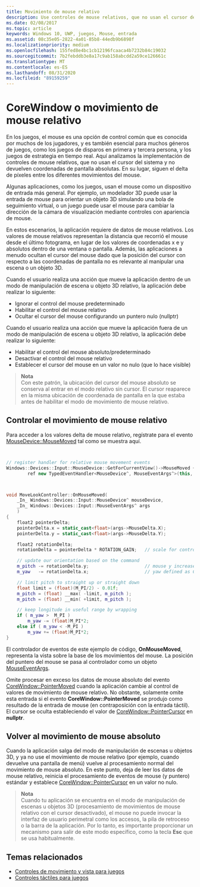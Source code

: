 ```yaml
---
title: Movimiento de mouse relativo
description: Use controles de mouse relativos, que no usan el cursor del sistema y no devuelven coordenadas de pantalla absolutas, para realizar el seguimiento de la diferencia de píxeles entre los movimientos del mouse en los juegos.
ms.date: 02/08/2017
ms.topic: article
keywords: Windows 10, UWP, juegos, Mouse, entrada
ms.assetid: 08c35e05-2822-4a01-85b8-44edb9b6898f
ms.localizationpriority: medium
ms.openlocfilehash: 155fed8e4bc1cb12196fcaaca4b7232b84c19032
ms.sourcegitcommit: 7b2febddb3e8a17c9ab158abcdd2a59ce126661c
ms.translationtype: MT
ms.contentlocale: es-ES
ms.lasthandoff: 08/31/2020
ms.locfileid: "89159259"
---
```

# <a name="relative-mouse-movement-and-corewindow"></a>CoreWindow o movimiento de mouse relativo

En los juegos, el mouse es una opción de control común que es conocida por muchos de los jugadores, y es también esencial para muchos géneros de juegos, como los juegos de disparos en primera y tercera persona, y los juegos de estrategia en tiempo real. Aquí analizamos la implementación de controles de mouse relativos, que no usan el cursor del sistema y no devuelven coordenadas de pantalla absolutas. En su lugar, siguen el delta de píxeles entre los diferentes movimientos del mouse.

Algunas aplicaciones, como los juegos, usan el mouse como un dispositivo de entrada más general. Por ejemplo, un modelador 3D puede usar la entrada de mouse para orientar un objeto 3D simulando una bola de seguimiento virtual, o un juego puede usar el mouse para cambiar la dirección de la cámara de visualización mediante controles con apariencia de mouse. 

En estos escenarios, la aplicación requiere de datos de mouse relativos. Los valores de mouse relativos representan la distancia que recorrió el mouse desde el último fotograma, en lugar de los valores de coordenadas x e y absolutos dentro de una ventana o pantalla. Además, las aplicaciones a menudo ocultan el cursor del mouse dado que la posición del cursor con respecto a las coordenadas de pantalla no es relevante al manipular una escena o un objeto 3D. 

Cuando el usuario realiza una acción que mueve la aplicación dentro de un modo de manipulación de escena u objeto 3D relativo, la aplicación debe realizar lo siguiente: 
- Ignorar el control del mouse predeterminado
- Habilitar el control del mouse relativo
- Ocultar el cursor del mouse configurando un puntero nulo (nullptr) 

Cuando el usuario realiza una acción que mueve la aplicación fuera de un modo de manipulación de escena u objeto 3D relativo, la aplicación debe realizar lo siguiente: 
- Habilitar el control del mouse absoluto/predeterminado
- Desactivar el control del mouse relativo 
- Establecer el cursor del mouse en un valor no nulo (que lo hace visible)

> **Nota**  
Con este patrón, la ubicación del cursor del mouse absoluto se conserva al entrar en el modo relativo sin cursor. El cursor reaparece en la misma ubicación de coordenada de pantalla en la que estaba antes de habilitar el modo de movimiento de mouse relativo.

 

## <a name="handling-relative-mouse-movement"></a>Controlar el movimiento de mouse relativo


Para acceder a los valores delta de mouse relativo, regístrate para el evento [MouseDevice::MouseMoved](/uwp/api/windows.devices.input.mousedevice.mousemoved) tal como se muestra aquí.


```cpp


// register handler for relative mouse movement events
Windows::Devices::Input::MouseDevice::GetForCurrentView()->MouseMoved +=
        ref new TypedEventHandler<MouseDevice^, MouseEventArgs^>(this, &MoveLookController::OnMouseMoved);


```

```cpp


void MoveLookController::OnMouseMoved(
    _In_ Windows::Devices::Input::MouseDevice^ mouseDevice,
    _In_ Windows::Devices::Input::MouseEventArgs^ args
    )
{
    float2 pointerDelta;
    pointerDelta.x = static_cast<float>(args->MouseDelta.X);
    pointerDelta.y = static_cast<float>(args->MouseDelta.Y);

    float2 rotationDelta;
    rotationDelta = pointerDelta * ROTATION_GAIN;   // scale for control sensitivity

    // update our orientation based on the command
    m_pitch -= rotationDelta.y;                     // mouse y increases down, but pitch increases up
    m_yaw   -= rotationDelta.x;                     // yaw defined as CCW around y-axis

    // limit pitch to straight up or straight down
    float limit = (float)(M_PI/2) - 0.01f;
    m_pitch = (float) __max( -limit, m_pitch );
    m_pitch = (float) __min( +limit, m_pitch );

    // keep longitude in useful range by wrapping
    if ( m_yaw >  M_PI )
        m_yaw -= (float)M_PI*2;
    else if ( m_yaw < -M_PI )
        m_yaw += (float)M_PI*2;
}

```

El controlador de eventos de este ejemplo de código, **OnMouseMoved**, representa la vista sobre la base de los movimientos del mouse. La posición del puntero del mouse se pasa al controlador como un objeto [MouseEventArgs](/uwp/api/Windows.Devices.Input.MouseEventArgs). 

Omite procesar en exceso los datos de mouse absoluto del evento [CoreWindow::PointerMoved](/uwp/api/windows.ui.core.corewindow.pointermoved) cuando la aplicación cambie al control de valores de movimiento de mouse relativo. No obstante, solamente omite esta entrada si el evento **CoreWindow::PointerMoved** se produjo como resultado de la entrada de mouse (en contraposición con la entrada táctil). El cursor se oculta estableciendo el valor de [CoreWindow::PointerCursor](/uwp/api/windows.ui.core.corewindow.pointercursor) en **nullptr**. 

## <a name="returning-to-absolute-mouse-movement"></a>Volver al movimiento de mouse absoluto

Cuando la aplicación salga del modo de manipulación de escenas u objetos 3D, y ya no use el movimiento de mouse relativo (por ejemplo, cuando devuelve una pantalla de menú) vuelve al procesamiento normal del movimiento de mouse absoluto. En este punto, deja de leer los datos de mouse relativo, reinicia el procesamiento de eventos de mouse (y puntero) estándar y establece [CoreWindow::PointerCursor](/uwp/api/windows.ui.core.corewindow.pointercursor) en un valor no nulo. 

> **Nota**  
Cuando tu aplicación se encuentra en el modo de manipulación de escenas u objetos 3D (procesamiento de movimientos de mouse relativo con el cursor desactivado), el mouse no puede invocar la interfaz de usuario perimetral como los accesos, la pila de retroceso o la barra de la aplicación. Por lo tanto, es importante proporcionar un mecanismo para salir de este modo específico, como la tecla **Esc** que se usa habitualmente.

## <a name="related-topics"></a>Temas relacionados

* [Controles de movimiento y vista para juegos](tutorial--adding-move-look-controls-to-your-directx-game.md) 
* [Controles táctiles para juegos](tutorial--adding-touch-controls-to-your-directx-game.md)
